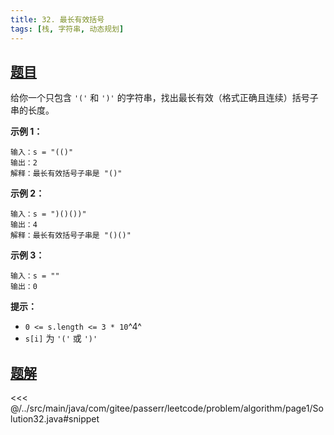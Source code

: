 ```yaml
---
title: 32. 最长有效括号
tags: [栈, 字符串, 动态规划]
---
```



## [题目](https://leetcode.cn/problems/longest-valid-parentheses/)
给你一个只包含 `'('` 和 `')'` 的字符串，找出最长有效（格式正确且连续）括号子串的长度。

**示例 1：**

```
输入：s = "(()"
输出：2
解释：最长有效括号子串是 "()"
```

**示例 2：**

```
输入：s = ")()())"
输出：4
解释：最长有效括号子串是 "()()"
```

**示例 3：**

```
输入：s = ""
输出：0
```

**提示：**

* `0 <= s.length <= 3 * 10`^4^
* `s[i]` 为 `'('` 或 `')'`


## [题解](https://github.com/PasseRR/JavaLeetCode/blob/master/src/main/java/com/gitee/passerr/leetcode/problem/algorithm/page1/Solution32.java)

<<< @/../src/main/java/com/gitee/passerr/leetcode/problem/algorithm/page1/Solution32.java#snippet
